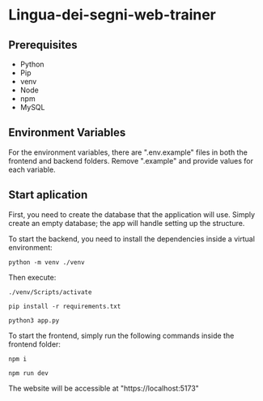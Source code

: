 # Lingua-dei-segni-web-trainer
## Prerequisites
 - Python
 - Pip
 - venv
 - Node
 - npm
 - MySQL

## Environment Variables

For the environment variables, there are ".env.example" files in both the frontend and backend folders. Remove ".example" and provide values for each variable.

## Start aplication

First, you need to create the database that the application will use. Simply create an empty database; the app will handle setting up the structure.

To start the backend, you need to install the dependencies inside a virtual environment:

`python -m venv ./venv`

Then execute:

`./venv/Scripts/activate`

`pip install -r requirements.txt`

`python3 app.py`

To start the frontend, simply run the following commands inside the frontend folder:

`npm i`

`npm run dev`

The website will be accessible at "https://localhost:5173"
